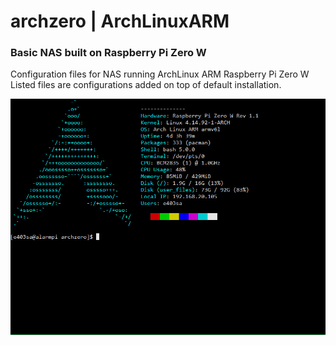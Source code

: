 # archzero | ArchLinuxARM
### Basic NAS built on Raspberry Pi Zero W
Configuration files for NAS running ArchLinux ARM Raspberry Pi Zero W  
Listed files are configurations added on top of default installation.

![Screenshot](/img/screenshot_001.jpg)

